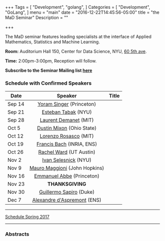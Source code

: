 +++
Tags = [
  "Development",
  "golang",
]
Categories = [
  "Development",
  "GoLang",
]
menu = "main"
date = "2016-12-22T14:45:56-05:00"
title = "the MaD Seminar"
Description = ""

+++

The MaD seminar features leading specialists at the interface
of Applied Mathematics, Statistics and Machine Learning. 

**Room:** Auditorium Hall 150, Center for Data Science, NYU, [60 5th ave](https://www.google.com/maps/place/NYU+Center+for+Data+Science/@40.735016,-73.9969907,17z/data=!3m1!4b1!4m5!3m4!1s0x89c2599787834ad9:0x5dd8af15d9fbc8a3!8m2!3d40.735016!4d-73.994802).

**Time:** 2:00pm-3:00pm, Reception will follow. 

**Subscribe to the Seminar Mailing list [here](http://cims.nyu.edu/mailman/listinfo/mad)**

### Schedule with Confirmed Speakers

| Date        | Speaker       | Title |
| ----------- |:-------------:|:-----------:| 
| Sep 14      | [Yoram Singer](http://www.cs.princeton.edu/~ysinger/) (Princeton)  |  |
| Sep 21      | [Esteban Tabak](http://www.math.nyu.edu/faculty/tabak/) (NYU) |     |
| Sep 28 | [Laurent Demanet](http://math.mit.edu/icg/people/laurent.html) (MIT)     |  |
| Oct 5 | [Dustin Mixon](https://people.math.osu.edu/mixon.23/) (Ohio State)     |  |
| Oct 12 |  [Lorenzo Rosasco](http://web.mit.edu/lrosasco/www/) (MIT)  |  |
| Oct 19 |  [Francis Bach](http://www.di.ens.fr/~fbach/) (INRIA, ENS)      |    |
| Oct 26 | [Rachel Ward](https://www.ma.utexas.edu/users/rachel/) (UT Austin)      | |
| Nov 2 | [Ivan Selesnick](http://eeweb.poly.edu/iselesni/) (NYU)  |  | 
| Nov 9 | [Mauro Maggioni](http://www.math.jhu.edu/~mauro/) (John Hopkins)      |  |
| Nov 16 | [Emmanuel Abbe](http://www.ee.princeton.edu/research/eabbe/?q=node/1) (Princeton)  |  |
| Nov 23 | **THANKSGIVING**      | 
| Nov 30 | [Guillermo Sapiro](http://ece.duke.edu/faculty/guillermo-sapiro)  (Duke)    | |
| Dec 7 | [Alexandre d'Aspremont](http://www.di.ens.fr/~aspremon/) (ENS) |  |

---

[Schedule Spring 2017](https://mathsanddatanyu.github.io/website/seminar_spring2017/)

---
### Abstracts 


